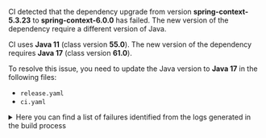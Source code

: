 CI detected that the dependency upgrade from version **spring-context-5.3.23** to **spring-context-6.0.0** has failed. 
The new version of the dependency require a different version of Java. 

CI uses **Java 11** (class version **55.0**). The new version of the dependency requires **Java 17** (class version **61.0**). 

To resolve this issue, you need to update the Java version to **Java 17** in the following files: 
- `release.yaml`
- `ci.yaml`

<details>
<summary>Here you can find a list of failures identified from the logs generated in the build process</summary>

*    > [ERROR] /micronaut-openapi-codegen/gen/main/java/testmodel/spring/Model.java:[58,4] cannot find symbol<br>  symbol:   class DateTimeFormat<br>  location: class testmodel.spring.Model 

*    > [ERROR] /micronaut-openapi-codegen/gen/main/java/testmodel/spring/Model.java:[66,4] cannot find symbol<br>  symbol:   class DateTimeFormat<br>  location: class testmodel.spring.Model 

*    > [ERROR] /micronaut-openapi-codegen/gen/main/java/testmodel/spring/Model.java:[58,4] cannot find symbol<br>[ERROR]   symbol:   class DateTimeFormat<br>[ERROR]   location: class testmodel.spring.Model 

*    > [ERROR] /micronaut-openapi-codegen/gen/main/java/testmodel/spring/Model.java:[70,39] package DateTimeFormat does not exist 

*    > [ERROR] /micronaut-openapi-codegen/gen/main/java/testmodel/spring/Model.java:[66,39] package DateTimeFormat does not exist 

*    > [ERROR] /micronaut-openapi-codegen/gen/main/java/testmodel/spring/Model.java:[62,39] package DateTimeFormat does not exist 

*    > [ERROR] /micronaut-openapi-codegen/gen/main/java/testmodel/spring/Model.java:[62,4] cannot find symbol<br>  symbol:   class DateTimeFormat<br>  location: class testmodel.spring.Model 

*    > [ERROR] /micronaut-openapi-codegen/gen/main/java/testmodel/spring/Model.java:[58,39] package DateTimeFormat does not exist 

*    > [ERROR] /micronaut-openapi-codegen/gen/main/java/testmodel/spring/Model.java:[19,45] cannot access org.springframework.format.annotation.DateTimeFormat<br>[ERROR]   bad class file: /root/.m2/repository/org/springframework/spring-context/6.0.0/spring-context-6.0.0.jar(/org/springframework/format/annotation/DateTimeFormat.class)<br>[ERROR]     class file has wrong version 61.0, should be 55.0<br>[ERROR]     Please remove or make sure it appears in the correct subdirectory of the classpath. 

*    > [ERROR] /micronaut-openapi-codegen/gen/main/java/testmodel/spring/Model.java:[70,4] cannot find symbol<br>[ERROR]   symbol:   class DateTimeFormat<br>[ERROR]   location: class testmodel.spring.Model 

*    > [ERROR] /micronaut-openapi-codegen/gen/main/java/testmodel/spring/Model.java:[70,4] cannot find symbol<br>  symbol:   class DateTimeFormat<br>  location: class testmodel.spring.Model 

*    > [ERROR] /micronaut-openapi-codegen/gen/main/java/testmodel/spring/Model.java:[62,4] cannot find symbol<br>[ERROR]   symbol:   class DateTimeFormat<br>[ERROR]   location: class testmodel.spring.Model 

*    > [ERROR] /micronaut-openapi-codegen/gen/main/java/testmodel/spring/Model.java:[77,38] cannot access org.springframework.core.io.Resource<br>[ERROR]   bad class file: /root/.m2/repository/org/springframework/spring-core/6.0.0/spring-core-6.0.0.jar(/org/springframework/core/io/Resource.class)<br>[ERROR]     class file has wrong version 61.0, should be 55.0<br>[ERROR]     Please remove or make sure it appears in the correct subdirectory of the classpath. 

*    > [ERROR] /micronaut-openapi-codegen/gen/main/java/testmodel/spring/Model.java:[19,45] cannot access org.springframework.format.annotation.DateTimeFormat<br>  bad class file: /root/.m2/repository/org/springframework/spring-context/6.0.0/spring-context-6.0.0.jar(/org/springframework/format/annotation/DateTimeFormat.class)<br>    class file has wrong version 61.0, should be 55.0<br>    Please remove or make sure it appears in the correct subdirectory of the classpath. 

*    > [ERROR] /micronaut-openapi-codegen/gen/main/java/testmodel/spring/Model.java:[77,38] cannot access org.springframework.core.io.Resource<br>  bad class file: /root/.m2/repository/org/springframework/spring-core/6.0.0/spring-core-6.0.0.jar(/org/springframework/core/io/Resource.class)<br>    class file has wrong version 61.0, should be 55.0<br>    Please remove or make sure it appears in the correct subdirectory of the classpath. 

*    > [ERROR] /micronaut-openapi-codegen/gen/main/java/testmodel/spring/Model.java:[66,4] cannot find symbol<br>[ERROR]   symbol:   class DateTimeFormat<br>[ERROR]   location: class testmodel.spring.Model 

</details>
